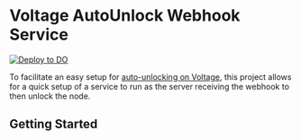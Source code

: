 # Voltage AutoUnlock Webhook Service

[![Deploy to DO](https://www.deploytodo.com/do-btn-blue-ghost.svg)](https://cloud.digitalocean.com/apps/new?repo=https://github.com/w3irdrobot/voltageautounlock/tree/master&refcode=0b3c9298b62d)

To facilitate an easy setup for [auto-unlocking on Voltage](https://docs.voltage.cloud/lightning-nodes/webhooks#example-automatic-unlock), this project allows for a quick setup of a service to run as the server receiving the webhook to then unlock the node.

## Getting Started
